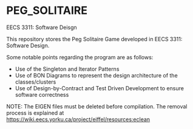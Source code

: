 # PEG_SOLITAIRE
EECS 3311: Software Deisgn

This repository stores the Peg Solitaire Game developed in EECS 3311: Software Design.

Some notable points regarding the program are as follows:

* Use of the Singleton and Iterator Patterns
* Use of BON Diagrams to represent the design architecture of the classes/clusters
* Use of Design-by-Contract and Test Driven Development to ensure software correctness

NOTE: The EIGEN files must be deleted before compilation. The removal process is explained at https://wiki.eecs.yorku.ca/project/eiffel/resources:eclean

